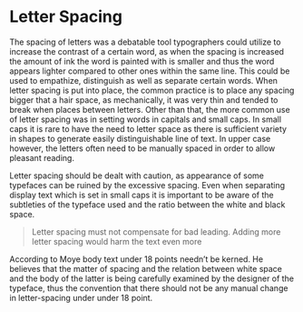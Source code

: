 # Letter Spacing

The spacing of letters was a debatable tool typographers could utilize to increase the contrast of a certain word, as when the spacing is increased the amount of ink the word is painted with is smaller and thus the word appears lighter compared to other ones within the same line. This could be used to empathize, distinguish as well as separate certain words. When letter spacing is put into place, the common practice is to place any spacing bigger that a hair space, as mechanically, it was very thin and tended to break when places between letters. Other than that, the more common use of letter spacing was in setting words in capitals and small caps. In small caps it is rare to have the need to letter space as there is sufficient variety in shapes to generate easily distinguishable line of text. In upper case however, the letters often need to be manually spaced in order to allow pleasant reading.

Letter spacing should be dealt with caution, as appearance of some typefaces can be ruined by the excessive spacing. Even when separating display text which is set in small caps it is important to be aware of the subtleties of the typeface used and the ratio between the white
and black space.


> Letter spacing must not compensate for bad leading. Adding more letter spacing would harm the text even more

According to Moye body text under 18 points needn’t be kerned. He believes that the matter of spacing and the relation between white space and the body of the latter is being carefully examined by the designer of the typeface, thus the convention that there should not be any manual change in letter-spacing under under 18 point.